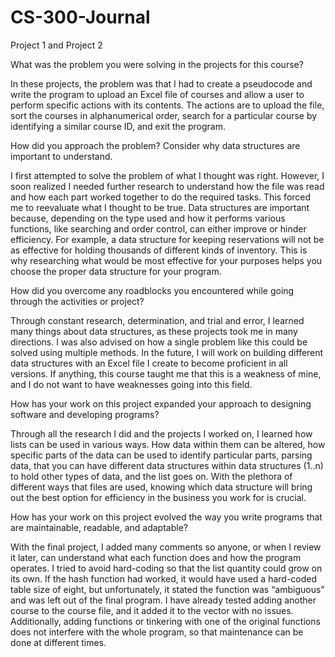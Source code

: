 # CS-300-Journal
Project 1 and Project 2

What was the problem you were solving in the projects for this course?

In these projects, the problem was that I had to create a pseudocode and write the program to upload an Excel file of courses and allow a user to perform specific actions with its contents. The actions are to upload the file, sort the courses in alphanumerical order, search for a particular course by identifying a similar course ID, and exit the program.

How did you approach the problem? Consider why data structures are important to understand.

I first attempted to solve the problem of what I thought was right. However, I soon realized I needed further research to understand how the file was read and how each part worked together to do the required tasks. This forced me to reevaluate what I thought to be true. Data structures are important because, depending on the type used and how it performs various functions, like searching and order control, can either improve or hinder efficiency. For example, a data structure for keeping reservations will not be as effective for holding thousands of different kinds of inventory. This is why researching what would be most effective for your purposes helps you choose the proper data structure for your program. 

How did you overcome any roadblocks you encountered while going through the activities or project?

Through constant research, determination, and trial and error, I learned many things about data structures, as these projects took me in many directions. I was also advised on how a single problem like this could be solved using multiple methods. In the future, I will work on building different data structures with an Excel file I create to become proficient in all versions. If anything, this course taught me that this is a weakness of mine, and I do not want to have weaknesses going into this field.  

How has your work on this project expanded your approach to designing software and developing programs?

Through all the research I did and the projects I worked on, I learned how lists can be used in various ways. How data within them can be altered, how specific parts of the data can be used to identify particular parts, parsing data, that you can have different data structures within data structures (1..n) to hold other types of data, and the list goes on. With the plethora of different ways that files are used, knowing which data structure will bring out the best option for efficiency in the business you work for is crucial. 

How has your work on this project evolved the way you write programs that are maintainable, readable, and adaptable?

With the final project, I added many comments so anyone, or when I review it later, can understand what each function does and how the program operates. I tried to avoid hard-coding so that the list quantity could grow on its own. If the hash function had worked, it would have used a hard-coded table size of eight, but unfortunately, it stated the function was “ambiguous” and was left out of the final program. I have already tested adding another course to the course file, and it added it to the vector with no issues. Additionally, adding functions or tinkering with one of the original functions does not interfere with the whole program, so that maintenance can be done at different times.
